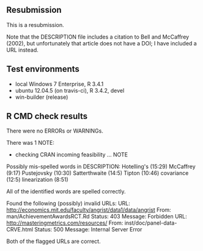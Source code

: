 ## Resubmission

This is a resubmission. 

Note that the DESCRIPTION file includes a citation to Bell and McCaffrey (2002), but unfortunately that article does not have a DOI; I have included a URL instead.

## Test environments

* local Windows 7 Enterprise, R 3.4.1
* ubuntu 12.04.5 (on travis-ci), R 3.4.2, devel
* win-builder (release)

## R CMD check results

There were no ERRORs or WARNINGs. 

There was 1 NOTE:

* checking CRAN incoming feasibility ... NOTE

Possibly mis-spelled words in DESCRIPTION:
  Hotelling's (15:29)
  McCaffrey (9:17)
  Pustejovsky (10:30)
  Satterthwaite (14:5)
  Tipton (10:46)
  covariance (12:5)
  linearization (8:51)

  All of the identified words are spelled correctly. 

Found the following (possibly) invalid URLs:
  URL: http://economics.mit.edu/faculty/angrist/data1/data/angrist
    From: man/AchievementAwardsRCT.Rd
    Status: 403
    Message: Forbidden
  URL: http://masteringmetrics.com/resources/
    From: inst/doc/panel-data-CRVE.html
    Status: 500
    Message: Internal Server Error
    
  Both of the flagged URLs are correct.
  